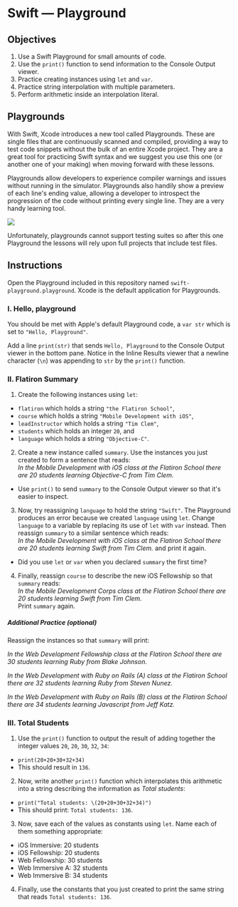 # Swift — Playground

## Objectives

1. Use a Swift Playground for small amounts of code.
2. Use the `print()` function to send information to the Console Output viewer.
3. Practice creating instances using `let` and `var`.
4. Practice string interpolation with multiple parameters. 
5. Perform arithmetic inside an interpolation literal.

## Playgrounds

With Swift, Xcode introduces a new tool called Playgrounds. These are single files that are continuously scanned and compiled, providing a way to test code snippets without the bulk of an entire Xcode project. They are a great tool for practicing Swift syntax and we suggest you use this one (or another one of your making) when moving forward with these lessons.

Playgrounds allow developers to experience compiler warnings and issues without running in the simulator. Playgrounds also handily show a preview of each line's ending value, allowing a developer to introspect the progression of the code without printing every single line. They are a very handy learning tool.

![](https://curriculum-content.s3.amazonaws.com/swift/swift-playground/playground_areas.png)

Unfortunately, playgrounds cannot support testing suites so after this one Playground the lessons will rely upon full projects that include test files.

## Instructions

Open the Playground included in this repository named `swift-playground.playground`. Xcode is the default application for Playgrounds.

### I. Hello, playground

You should be met with Apple's default Playground code, a `var str` which is set to `"Hello, Playground"`. 

Add a line `print(str)` that sends `Hello, Playground` to the Console Output viewer in the bottom pane. Notice in the Inline Results viewer that a newline character (`\n`) was appending to `str` by the `print()` function.

### II. Flatiron Summary

1. Create the following instances using `let`:
  * `flatiron` which holds a string `"the Flatiron School"`,
  * `course` which holds a string `"Mobile Development with iOS"`,
  * `leadInstructor` which holds a string `"Tim Clem"`,
  * `students` which holds an integer `20`, and
  * `language` which holds a string `"Objective-C"`.

2. Create a new instance called `summary`. Use the instances you just created to form a sentence that reads:  
*In the Mobile Development with iOS class at the Flatiron School there are 20 students learning Objective-C from Tim Clem.*
  * Use `print()` to send `summary` to the Console Output viewer so that it's easier to inspect.

3. Now, try reassigning `language` to hold the string `"Swift"`. The Playground produces an error because we created `language` using `let`. Change `language` to a variable by replacing its use of `let` with `var` instead. Then reassign `summary` to a similar sentence which reads:  
*In the Mobile Development with iOS class at the Flatiron School there are 20 students learning Swift from Tim Clem.* and print it again. 
  * Did you use `let` or `var` when you declared `summary` the first time?

4. Finally, reassign `course` to describe the new iOS Fellowship so that `summary` reads:  
*In the Mobile Development Corps class at the Flatiron School there are 20 students learning Swift from Tim Clem.*  
Print `summary` again.

##### Additional Practice (optional)

Reassign the instances so that `summary` will print:  

*In the Web Development Fellowship class at the Flatiron School there are 30 students learning Ruby from Blake Johnson.*

*In the Web Development with Ruby on Rails (A) class at the Flatiron School there are 32 students learning Ruby from Steven Nunez.*  

*In the Web Development with Ruby on Rails (B) class at the Flatiron School there are 34 students learning Javascript from Jeff Katz.*

### III. Total Students

1. Use the `print()` function to output the result of adding together the integer values `20`, `20`, `30`, `32`, `34`:
  * `print(20+20+30+32+34)`
  * This should result in `136`.

2. Now, write another `print()` function which interpolates this arithmetic into a string describing the information as *Total students*:
  * `print("Total students: \(20+20+30+32+34)")`
  * This should print: `Total students: 136`.

3. Now, save each of the values as constants using `let`. Name each of them something appropriate:
  * iOS Immersive: 20 students
  * iOS Fellowship: 20 students
  * Web Fellowship: 30 students
  * Web Immersive A: 32 students
  * Web Immersive B: 34 students

4. Finally, use the constants that you just created to print the same string that reads `Total students: 136`.